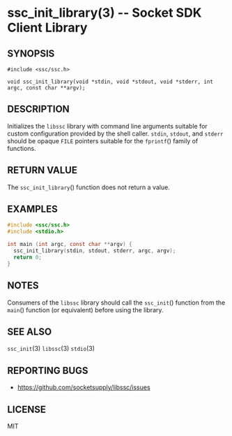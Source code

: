 ssc_init_library(3) -- Socket SDK Client Library
========================================================

## SYNOPSIS

  `#include <ssc/ssc.h>`

  `void ssc_init_library(void *stdin, void *stdout, void *stderr, int argc, const char **argv);`

## DESCRIPTION

Initializes the `libssc` library with command line arguments suitable for
custom configuration provided by the shell caller. `stdin`, `stdout`,
and `stderr` should be opaque `FILE` pointers suitable for the
`fprintf`() family of functions.

## RETURN VALUE

The `ssc_init_library`() function does not return a value.

## EXAMPLES

  ```c
  #include <ssc/ssc.h>
  #include <stdio.h>

  int main (int argc, const char **argv) {
    ssc_init_library(stdin, stdout, stderr, argc, argv);
    return 0;
  }
  ```

## NOTES

Consumers of the `libssc` library should call the `ssc_init`() function from the
`main`() function (or equivalent) before using the library.

## SEE ALSO

  `ssc_init`(3)
  `libssc`(3)
  `stdio`(3)

## REPORTING BUGS

  - <https://github.com/socketsupply/libssc/issues>

## LICENSE

MIT
